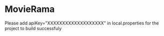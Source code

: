 # MovieRama

Please add apiKey="XXXXXXXXXXXXXXXXXXX" in local.properties for the project to build successfuly
